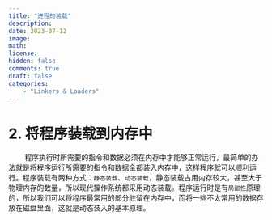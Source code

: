 ```yaml
---
title: "进程的装载"
description: 
date: 2023-07-12
image: 
math: 
license: 
hidden: false
comments: true
draft: false
categories:
    - "Linkers & Loaders"
---
```



# 2. 将程序装载到内存中
&emsp;&emsp; 程序执行时所需要的指令和数据必须在内存中才能够正常运行，最简单的办法就是将程序运行所需要的指令和数据全都装入内存中，这样程序就可以顺利运行。程序装载有两种方式：`静态装载`、`动态装载`，静态装载占用内存较大，甚至大于物理内存的数量，所以现代操作系统都采用动态装载。程序运行时是有`局部性`原理的，所以我们可以将程序最常用的部分驻留在内存中，而将一些不太常用的数据存放在磁盘里面，这就是动态装入的基本原理。  